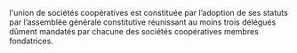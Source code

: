 l'union de sociétés coopératives est constituée par l’adoption de ses statuts par l’assemblée générale constitutive réunissant au moins trois délégués dûment mandatés par chacune des sociétés coopératives membres fondatrices.